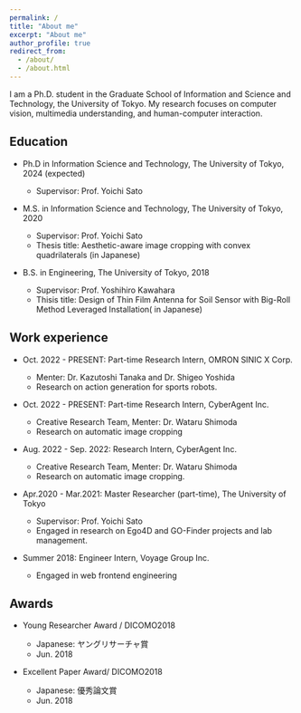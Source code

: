 ```yaml
---
permalink: /
title: "About me"
excerpt: "About me"
author_profile: true
redirect_from: 
  - /about/
  - /about.html
---
```


I am a Ph.D. student in the Graduate School of Information and Science and Technology, the University of Tokyo.  My research focuses on computer vision, multimedia understanding, and human-computer interaction. 

## Education

* Ph.D in Information Science and Technology, The University of Tokyo, 2024 (expected)
  * Supervisor: Prof. Yoichi Sato

* M.S. in Information Science and Technology, The University of Tokyo, 2020
  * Supervisor: Prof. Yoichi Sato
  * Thesis title: Aesthetic-aware image cropping with convex quadrilaterals (in Japanese)

* B.S. in Engineering, The University of Tokyo, 2018
  * Supervisor: Prof. Yoshihiro Kawahara
  * Thisis title: Design of Thin Film Antenna for Soil Sensor with Big-Roll Method Leveraged Installation( in Japanese)

## Work experience

* Oct. 2022 - PRESENT: Part-time Research Intern, OMRON SINIC X Corp.
  * Menter: Dr. Kazutoshi Tanaka and Dr. Shigeo Yoshida
  * Research on action generation for sports robots.

* Oct. 2022 - PRESENT: Part-time Research Intern, CyberAgent Inc. 
  * Creative Research Team, Menter: Dr. Wataru Shimoda
  * Research on automatic image cropping

* Aug. 2022 - Sep. 2022: Research Intern, CyberAgent Inc. 
  * Creative Research Team, Menter: Dr. Wataru Shimoda
  * Research on automatic image cropping.
 
* Apr.2020 - Mar.2021: Master Researcher (part-time), The University of Tokyo
  * Supervisor: Prof. Yoichi Sato
  * Engaged in research on Ego4D and GO-Finder projects and lab management.
  
* Summer 2018: Engineer Intern, Voyage Group Inc.
  * Engaged in web frontend engineering
  
## Awards

* Young Researcher Award / DICOMO2018
  * Japanese: ヤングリサーチャ賞 
  * Jun. 2018

* Excellent Paper Award/ DICOMO2018
  * Japanese: 優秀論文賞
  * Jun. 2018

